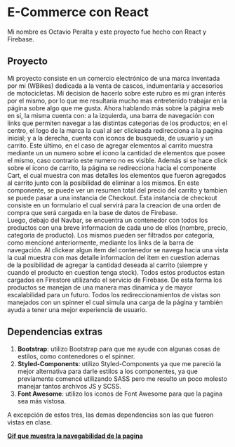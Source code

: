 # E-Commerce con React

Mi nombre es Octavio Peralta y este proyecto fue hecho con React y Firebase.

## Proyecto

Mi proyecto consiste en un comercio electrónico de una marca inventada por mi (WBikes) dedicada a la venta de cascos, indumentaria y accesorios de motocicletas. Mi decision de hacerlo sobre este rubro es mi gran interés por el mismo, por lo que me resultaria mucho mas entretenido trabajar en la página sobre algo que me gusta. Ahora hablando más sobre la página web en sí, la misma cuenta con: a la izquierda, una barra de navegación con links que permiten navegar a las distintas categorias de los productos; en el centro, el logo de la marca la cual al ser clickeada redirecciona a la pagina inicial; y a la derecha, cuenta con iconos de busqueda, de usuario y un carrito. Este último, en el caso de agregar elementos al carrito muestra mediante un un numero sobre el icono la cantidad de elementos que posee el mismo, caso contrario este numero no es visible. Además si se hace click sobre el icono de carrito, la página se redirecciona hacia el componente Cart, el cual muestra con mas detalles los elementos que fueron agregados al carrito junto con la posibilidad de eliminar a los mismos. En este componente, se puede ver un resumen total del precio del carrito y tambien se puede pasar a una instancia de Checkout. Esta instancia de checkout consiste en un formulario el cual servirá para la creacion de una orden de compra que será cargada en la base de datos de Firebase.  
Luego, debajo del Navbar, se encuentra un contenedor con todos los productos con una breve informacion de cada uno de ellos (nombre, precio, categoria de producto). Los mismos pueden ser filtrados por categoría, como mencioné anteriormente, mediante los links de la barra de navegación. Al clickear algun item del contenedor se navega hacia una vista la cual muestra con mas detalle informacion del item en cuestion ademas de la posibilidad de agregar la cantidad deseada al carrito (siempre y cuando el producto en cuestion tenga stock). Todos estos productos estan cargados en Firestore utilizando el servicio de Firebase. De esta forma los productos se manejan de una manera mas dinamica y de mayor escalabilidad para un futuro.
Todos los redireccionamientos de vistas son manejados con un spinner el cual simula una carga de la página y también ayuda a tener una mejor experiencia de usuario.

## Dependencias extras

1. **Bootstrap**: utilizo Bootstrap para que me ayude con algunas cosas de estilos, como contenedores o el spinner.
2. **Styled-Components**: utilizo Styled-Components ya que me pareció la mejor alternativa para darle estilos a los componentes, ya que previamente comencé utilizando SASS pero me resulto un poco molesto manejar tantos archivos JS y SCSS.
3. **Font Awesome**: utilizo los iconos de Font Awesome para que la pagina sea más vistosa.

A excepción de estos tres, las demas dependencias son las que fueron vistas en clase.

[**Gif que muestra la navegabilidad de la pagina**](https://imgur.com/a/e2LPcue)
